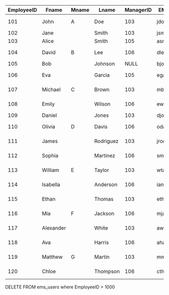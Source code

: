 | EmployeeID | Fname | Mname | Lname | ManagerID | EMSlogin | Role | Team | ManagerName | Password |
|------------|-----------|-------|------------|-----------|-------------|----------------------|-------------|---------------|----------|
| 101 | John | A | Doe | 103 | jdoe | Software Engineer | Technology | Alice Smith | pass |
| 102 | Jane | | Smith | 103 | jsmith | Data Analyst | Analytics | Alice Smith | pass |
| 103 | Alice | | Smith | 105 | asmith | Team Lead | Technology | Bob Johnson | pass |
| 104 | David | B | Lee | 106 | dlee | Project Manager | Management | Eva Garcia | pass |
| 105 | Bob | | Johnson | NULL | bjohnson | CTO | Executive | NULL | pass |
| 106 | Eva | | Garcia | 105 | egarcia | Head of Management | Management | Bob Johnson | pass |
| 107 | Michael | C | Brown | 103 | mbrown | Software Engineer | Technology | Alice Smith | pass |
| 108 | Emily | | Wilson | 106 | ewilson | Project Coordinator | Management | Eva Garcia | pass |
| 109 | Daniel | | Jones | 103 | djones | QA Engineer | Technology | Alice Smith | pass |
| 110 | Olivia | D | Davis | 106 | odavis | Project Manager | Management | Eva Garcia | pass |
| 111 | James | | Rodriguez | 103 | jrodriguez | Software Engineer | Technology | Alice Smith | pass |
| 112 | Sophia | | Martinez | 106 | smartinez | Project Coordinator | Management | Eva Garcia | pass |
| 113 | William | E | Taylor | 103 | wtaylor | UI/UX Designer | Technology | Alice Smith | pass |
| 114 | Isabella | | Anderson | 106 | ianderson | Project Manager | Management | Eva Garcia | pass |
| 115 | Ethan | | Thomas | 103 | ethomas | DevOps Engineer | Technology | Alice Smith | pass |
| 116 | Mia | F | Jackson | 106 | mjackson | Project Coordinator | Management | Eva Garcia | pass |
| 117 | Alexander | | White | 103 | awhite | Software Engineer | Technology | Alice Smith | pass |
| 118 | Ava | | Harris | 106 | aharris | Project Manager | Management | Eva Garcia | pass |
| 119 | Matthew | G | Martin | 103 | mmartin | Database Administrator| Technology | Alice Smith | pass |
| 120 | Chloe | | Thompson | 106 | cthompson | Project Coordinator | Management | Eva Garcia | pass |

 DELETE FROM ems_users where EmployeeID > 1000